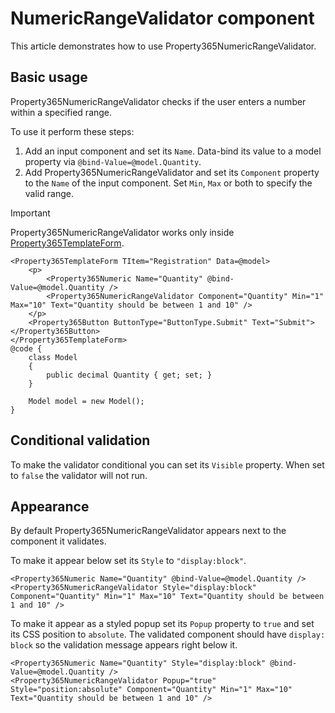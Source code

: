 # NumericRangeValidator component
This article demonstrates how to use Property365NumericRangeValidator.

## Basic usage
Property365NumericRangeValidator checks if the user enters a number within a specified range.

To use it perform these steps:
1. Add an input component and set its `Name`. Data-bind its value to a model property via `@bind-Value=@model.Quantity`.
1. Add Property365NumericRangeValidator and set its `Component` property to the `Name` of the input component. Set `Min`, `Max` or both
to specify the valid range.

> [!IMPORTANT]
> Property365NumericRangeValidator works only inside [Property365TemplateForm](templateform.md). 

```
<Property365TemplateForm TItem="Registration" Data=@model>
    <p>
        <Property365Numeric Name="Quantity" @bind-Value=@model.Quantity />
        <Property365NumericRangeValidator Component="Quantity" Min="1" Max="10" Text="Quantity should be between 1 and 10" />
    </p>
    <Property365Button ButtonType="ButtonType.Submit" Text="Submit"></Property365Button>
</Property365TemplateForm>
@code {
    class Model
    {
        public decimal Quantity { get; set; }
    }

    Model model = new Model();
}
```
## Conditional validation
To make the validator conditional you can set its `Visible` property. When set to `false` the validator will not run.
## Appearance
By default Property365NumericRangeValidator appears next to the component it validates.

To make it appear below set its `Style` to `"display:block"`. 
```
<Property365Numeric Name="Quantity" @bind-Value=@model.Quantity />
<Property365NumericRangeValidator Style="display:block" Component="Quantity" Min="1" Max="10" Text="Quantity should be between 1 and 10" />
```
To make it appear as a styled popup set its `Popup` property to `true` and set its CSS position to `absolute`. The validated component should have `display: block` so the validation message appears right below it.
```
<Property365Numeric Name="Quantity" Style="display:block" @bind-Value=@model.Quantity />
<Property365NumericRangeValidator Popup="true" Style="position:absolute" Component="Quantity" Min="1" Max="10" Text="Quantity should be between 1 and 10" />
```